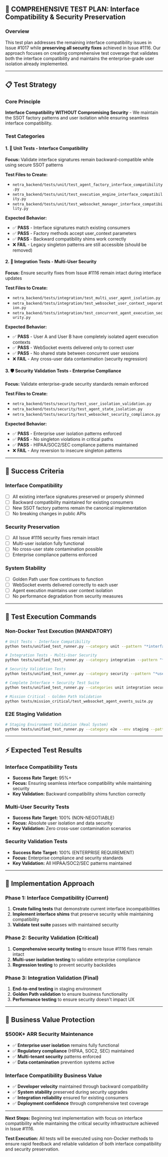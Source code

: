 ## 🧪 **COMPREHENSIVE TEST PLAN: Interface Compatibility & Security Preservation**

### **Overview**
This test plan addresses the remaining interface compatibility issues in Issue #1017 while **preserving all security fixes** achieved in Issue #1116. Our approach focuses on creating comprehensive test coverage that validates both the interface compatibility and maintains the enterprise-grade user isolation already implemented.

---

## **📋 Test Strategy**

### **Core Principle**
**Interface Compatibility WITHOUT Compromising Security** - We maintain the SSOT factory patterns and user isolation while ensuring seamless interface compatibility.

### **Test Categories**

#### **1. 🔬 Unit Tests - Interface Compatibility**
**Focus:** Validate interface signatures remain backward-compatible while using secure SSOT patterns

**Test Files to Create:**
- `netra_backend/tests/unit/test_agent_factory_interface_compatibility.py`
- `netra_backend/tests/unit/test_execution_engine_interface_compatibility.py`
- `netra_backend/tests/unit/test_websocket_manager_interface_compatibility.py`

**Expected Behavior:**
- ✅ **PASS** - Interface signatures match existing consumers
- ✅ **PASS** - Factory methods accept user_context parameters
- ✅ **PASS** - Backward compatibility shims work correctly
- ❌ **FAIL** - Legacy singleton patterns are still accessible (should be removed)

#### **2. 🔗 Integration Tests - Multi-User Security**
**Focus:** Ensure security fixes from Issue #1116 remain intact during interface updates

**Test Files to Create:**
- `netra_backend/tests/integration/test_multi_user_agent_isolation.py`
- `netra_backend/tests/integration/test_websocket_user_context_separation.py`
- `netra_backend/tests/integration/test_concurrent_agent_execution_security.py`

**Expected Behavior:**
- ✅ **PASS** - User A and User B have completely isolated agent execution contexts
- ✅ **PASS** - WebSocket events delivered only to correct user
- ✅ **PASS** - No shared state between concurrent user sessions
- ❌ **FAIL** - Any cross-user data contamination (security regression)

#### **3. 🛡️ Security Validation Tests - Enterprise Compliance**
**Focus:** Validate enterprise-grade security standards remain enforced

**Test Files to Create:**
- `netra_backend/tests/security/test_user_isolation_validation.py`
- `netra_backend/tests/security/test_agent_state_isolation.py`
- `netra_backend/tests/security/test_websocket_security_compliance.py`

**Expected Behavior:**
- ✅ **PASS** - Enterprise user isolation patterns enforced
- ✅ **PASS** - No singleton violations in critical paths
- ✅ **PASS** - HIPAA/SOC2/SEC compliance patterns maintained
- ❌ **FAIL** - Any reversion to insecure singleton patterns

---

## **🎯 Success Criteria**

### **Interface Compatibility**
- [ ] All existing interface signatures preserved or properly shimmed
- [ ] Backward compatibility maintained for existing consumers
- [ ] New SSOT factory patterns remain the canonical implementation
- [ ] No breaking changes in public APIs

### **Security Preservation**
- [ ] All Issue #1116 security fixes remain intact
- [ ] Multi-user isolation fully functional
- [ ] No cross-user state contamination possible
- [ ] Enterprise compliance patterns enforced

### **System Stability**
- [ ] Golden Path user flow continues to function
- [ ] WebSocket events delivered correctly to each user
- [ ] Agent execution maintains user context isolation
- [ ] No performance degradation from security measures

---

## **🚀 Test Execution Commands**

### **Non-Docker Test Execution (MANDATORY)**
```bash
# Unit Tests - Interface Compatibility
python tests/unified_test_runner.py --category unit --pattern "*interface_compatibility*"

# Integration Tests - Multi-User Security
python tests/unified_test_runner.py --category integration --pattern "*multi_user*|*isolation*"

# Security Validation Tests
python tests/unified_test_runner.py --category security --pattern "*user_isolation*|*security_compliance*"

# Complete Interface + Security Test Suite
python tests/unified_test_runner.py --categories unit integration security --pattern "*compatibility*|*isolation*|*security*"

# Mission Critical - Golden Path Validation
python tests/mission_critical/test_websocket_agent_events_suite.py
```

### **E2E Staging Validation**
```bash
# Staging Environment Validation (Real System)
python tests/unified_test_runner.py --category e2e --env staging --pattern "*golden_path*|*multi_user*"
```

---

## **⚡ Expected Test Results**

### **Interface Compatibility Tests**
- **Success Rate Target:** 95%+
- **Focus:** Ensuring seamless interface compatibility while maintaining security
- **Key Validation:** Backward compatibility shims function correctly

### **Multi-User Security Tests**
- **Success Rate Target:** 100% (NON-NEGOTIABLE)
- **Focus:** Absolute user isolation and data security
- **Key Validation:** Zero cross-user contamination scenarios

### **Security Validation Tests**
- **Success Rate Target:** 100% (ENTERPRISE REQUIREMENT)
- **Focus:** Enterprise compliance and security standards
- **Key Validation:** All HIPAA/SOC2/SEC patterns maintained

---

## **🔧 Implementation Approach**

### **Phase 1: Interface Compatibility (Current)**
1. **Create failing tests** that demonstrate current interface incompatibilities
2. **Implement interface shims** that preserve security while maintaining compatibility
3. **Validate test suite** passes with maintained security

### **Phase 2: Security Validation (Critical)**
1. **Comprehensive security testing** to ensure Issue #1116 fixes remain intact
2. **Multi-user isolation testing** to validate enterprise compliance
3. **Regression testing** to prevent security backslides

### **Phase 3: Integration Validation (Final)**
1. **End-to-end testing** in staging environment
2. **Golden Path validation** to ensure business functionality
3. **Performance testing** to ensure security doesn't impact UX

---

## **🎯 Business Value Protection**

### **$500K+ ARR Security Maintenance**
- ✅ **Enterprise user isolation** remains fully functional
- ✅ **Regulatory compliance** (HIPAA, SOC2, SEC) maintained
- ✅ **Multi-tenant security** patterns enforced
- ✅ **Data contamination** prevention systems active

### **Interface Compatibility Business Value**
- ✅ **Developer velocity** maintained through backward compatibility
- ✅ **System stability** preserved during security upgrades
- ✅ **Integration reliability** ensured for existing consumers
- ✅ **Deployment confidence** through comprehensive test coverage

---

**Next Steps:** Beginning test implementation with focus on interface compatibility while maintaining the critical security infrastructure achieved in Issue #1116.

**Test Execution:** All tests will be executed using non-Docker methods to ensure rapid feedback and reliable validation of both interface compatibility and security preservation.